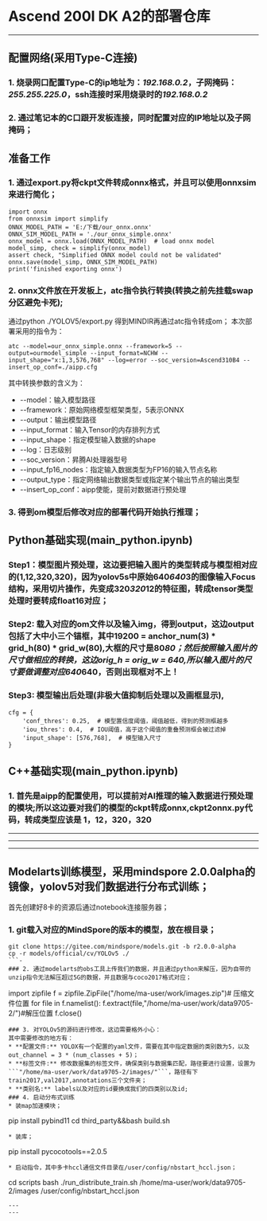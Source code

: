 # Ascend 200I DK A2的部署仓库
---
## 配置网络(采用Type-C连接)
### 1. 烧录网口配置Type-C的ip地址为：*192.168.0.2*，子网掩码：*255.255.225.0*，ssh连接时采用烧录时的*192.168.0.2*
### 2. 通过笔记本的C口跟开发板连接，同时配置对应的IP地址以及子网掩码；
## 准备工作
### 1. 通过export.py将ckpt文件转成onnx格式，并且可以使用onnxsim来进行简化；
```
import onnx
from onnxsim import simplify
ONNX_MODEL_PATH = 'E:/下载/our_onnx.onnx'
ONNX_SIM_MODEL_PATH = './our_onnx_simple.onnx'
onnx_model = onnx.load(ONNX_MODEL_PATH)  # load onnx model
model_simp, check = simplify(onnx_model)
assert check, "Simplified ONNX model could not be validated"
onnx.save(model_simp, ONNX_SIM_MODEL_PATH)
print('finished exporting onnx')
```
### 2. onnx文件放在开发板上，atc指令执行转换(转换之前先挂载swap分区避免卡死);
通过python ./YOLOV5/export.py 得到MINDIR再通过atc指令转成om；
本次部署采用的指令为：
```
atc --model=our_onnx_simple.onnx --framework=5 --output=ourmodel_simple --input_format=NCHW --input_shape="x:1,3,576,768" --log=error --soc_version=Ascend310B4 --insert_op_conf=./aipp.cfg
```
其中转换参数的含义为：  
* --model：输入模型路径
* --framework：原始网络模型框架类型，5表示ONNX
* --output：输出模型路径
* --input_format：输入Tensor的内存排列方式
* --input_shape：指定模型输入数据的shape
* --log：日志级别
* --soc_version：昇腾AI处理器型号
* --input_fp16_nodes：指定输入数据类型为FP16的输入节点名称
* --output_type：指定网络输出数据类型或指定某个输出节点的输出类型
* --insert_op_conf：aipp使能，提前对数据进行预处理
### 3. 得到om模型后修改对应的部署代码开始执行推理；
## Python基础实现(main_python.ipynb)
### Step1：模型图片预处理，这边要把输入图片的类型转成与模型相对应的(1,12,320,320)，因为yolov5s中原始640*640*3的图像输入Focus结构，采用切片操作，先变成320*320*12的特征图，转成tensor类型处理时要转成float16对应；
### Step2: 载入对应的om文件以及输入img，得到output，这边output包括了大中小三个锚框，其中19200 = anchor_num(3) * grid_h(80) * grid_w(80),大框的尺寸是80*80；然后按照输入图片的尺寸做相应的转换，这边orig_h = orig_w = 640,所以输入图片的尺寸要做调整对应640*640，否则出现框对不上！
### Step3: 模型输出后处理(非极大值抑制后处理以及画框显示), 
```
cfg = {
    'conf_thres': 0.25,  # 模型置信度阈值，阈值越低，得到的预测框越多
    'iou_thres': 0.4,  # IOU阈值，高于这个阈值的重叠预测框会被过滤掉
    'input_shape': [576,768],  # 模型输入尺寸
}
```

## C++基础实现(main_python.ipynb)
### 1. 首先是aipp的配置使用，可以提前对AI推理的输入数据进行预处理的模块;所以这边要对我们的模型的ckpt转成onnx,ckpt2onnx.py代码，转成类型应该是 1，12，320，320
---
---
---
## Modelarts训练模型，采用mindspore 2.0.0alpha的镜像，yolov5对我们数据进行分布式训练；
首先创建好8卡的资源后通过notebook连接服务器；
### 1. git载入对应的MindSpore的版本的模型，放在根目录；
``` 
git clone https://gitee.com/mindspore/models.git -b r2.0.0-alpha
cp -r models/official/cv/YOLOv5 ./
```-
### 2. 通过modelarts的obs工具上传我们的数据，并且通过python来解压，因为自带的unzip指令无法解压超过5G的数据，并且数据与coco2017格式对应；
```
import zipfile
f = zipfile.ZipFile("/home/ma-user/work/images.zip")# 压缩文件位置
for file in f.namelist():
    f.extract(file,"/home/ma-user/work/data9705-2/")#解压位置
f.close()
```
### 3. 对YOLOv5的源码进行修改，这边需要格外小心：
其中需要修改的地方有：  
* **配置文件:** YOLOX有一个配置的yaml文件，需要在其中指定数据的类别数为5，以及out_channel = 3 * (num_classes + 5)；
* **标签文件:** 修改数据集的标签文件，确保类别与数据集匹配，路径要进行设置，设置为```"/home/ma-user/work/data9705-2/images/"```，路径有下train2017,val2017,annotations三个文件夹；
* **类别名:** labels以及对应的id要换成我们的四类别以及id;
### 4. 启动分布式训练
* 装map加速模块；
```
pip install pybind11
cd third_party&&bash build.sh
```
* 装库；
```
pip install pycocotools==2.0.5
```
* 启动指令，其中多卡hccl通信文件目录在/user/config/nbstart_hccl.json；
```
cd scripts
bash ./run_distribute_train.sh /home/ma-user/work/data9705-2/images /user/config/nbstart_hccl.json 
```
---
---
